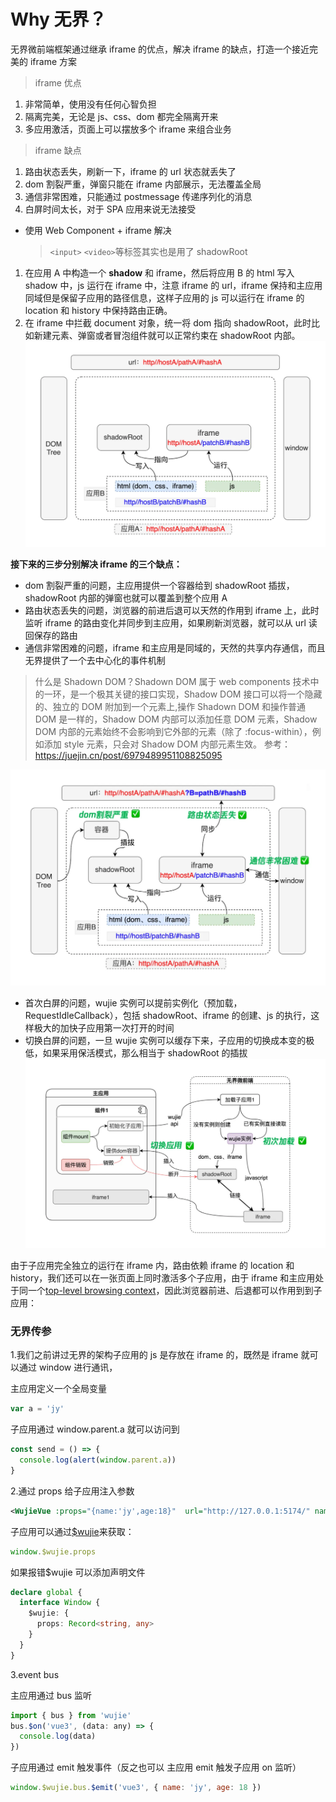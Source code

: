 # Why 无界？

无界微前端框架通过继承 iframe 的优点，解决 iframe 的缺点，打造一个接近完美的 iframe 方案

> iframe 优点

1. 非常简单，使用没有任何心智负担
2. 隔离完美，无论是 js、css、dom 都完全隔离开来
3. 多应用激活，页面上可以摆放多个 iframe 来组合业务

> iframe 缺点

1. 路由状态丢失，刷新一下，iframe 的 url 状态就丢失了
2. dom 割裂严重，弹窗只能在 iframe 内部展示，无法覆盖全局
3. 通信非常困难，只能通过 postmessage 传递序列化的消息
4. 白屏时间太长，对于 SPA 应用来说无法接受

- 使用 Web Component + iframe 解决
  > `<input>` `<video>`等标签其实也是用了 shadowRoot

1. 在应用 A 中构造一个 **shadow** 和 iframe，然后将应用 B 的 html 写入 shadow 中，js 运行在 iframe 中，注意 iframe 的 url，iframe 保持和主应用同域但是保留子应用的路径信息，这样子应用的 js 可以运行在 iframe 的 location 和 history 中保持路由正确。
2. 在 iframe 中拦截 document 对象，统一将 dom 指向 shadowRoot，此时比如新建元素、弹窗或者冒泡组件就可以正常约束在 shadowRoot 内部。
   ![Alt text](image-1.png)

**接下来的三步分别解决 iframe 的三个缺点：**

- dom 割裂严重的问题，主应用提供一个容器给到 shadowRoot 插拔，shadowRoot 内部的弹窗也就可以覆盖到整个应用 A
- 路由状态丢失的问题，浏览器的前进后退可以天然的作用到 iframe 上，此时监听 iframe 的路由变化并同步到主应用，如果刷新浏览器，就可以从 url 读回保存的路由
- 通信非常困难的问题，iframe 和主应用是同域的，天然的共享内存通信，而且无界提供了一个去中心化的事件机制

> 什么是 Shadown DOM？Shadown DOM 属于 web components 技术中的一环，是一个极其关键的接口实现，Shadow DOM 接口可以将一个隐藏的、独立的 DOM 附加到一个元素上,操作 Shadown DOM 和操作普通 DOM 是一样的，Shadow DOM 内部可以添加任意 DOM 元素，Shadow DOM 内部的元素始终不会影响到它外部的元素（除了 :focus-within），例如添加 style 元素，只会对 Shadow DOM 内部元素生效。
> 参考：https://juejin.cn/post/6979489951108825095

![Alt text](image.png)

- 首次白屏的问题，wujie 实例可以提前实例化（预加载，RequestIdleCallback），包括 shadowRoot、iframe 的创建、js 的执行，这样极大的加快子应用第一次打开的时间
- 切换白屏的问题，一旦 wujie 实例可以缓存下来，子应用的切换成本变的极低，如果采用保活模式，那么相当于 shadowRoot 的插拔
  ![Alt text](image-3.png)

由于子应用完全独立的运行在 iframe 内，路由依赖 iframe 的 location 和 history，我们还可以在一张页面上同时激活多个子应用，由于 iframe 和主应用处于同一个[top-level browsing context](https://developer.mozilla.org/zh-CN/docs/Glossary/Browsing_context)，因此浏览器前进、后退都可以作用到到子应用：

### 无界传参

1.我们之前讲过无界的架构子应用的 js 是存放在 iframe 的，既然是 iframe 就可以通过 window 进行通讯，

主应用定义一个全局变量

```js
var a = 'jy'
```

子应用通过 window.parent.a 就可以访问到

```javascript
const send = () => {
  console.log(alert(window.parent.a))
}
```

2.通过 props 给子应用注入参数

```xml
<WujieVue :props="{name:'jy',age:18}"  url="http://127.0.0.1:5174/" name="vue3"></WujieVue> <!--子应用vue3-->
```

子应用可以通过[$wujie](https://link.juejin.cn?target=https%3A%2F%2Fwujie-micro.github.io%2Fdoc%2Fapi%2Fwujie.html%23wujie-props)来获取：

```js
window.$wujie.props
```

如果报错$wujie 可以添加声明文件

```ts
declare global {
  interface Window {
    $wujie: {
      props: Record<string, any>
    }
  }
}
```

3.event bus

主应用通过 bus 监听

```js
import { bus } from 'wujie'
bus.$on('vue3', (data: any) => {
  console.log(data)
})
```

子应用通过 emit 触发事件（反之也可以 主应用 emit 触发子应用 on 监听）

```js
window.$wujie.bus.$emit('vue3', { name: 'jy', age: 18 })
```
